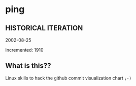 # ping

## HISTORICAL ITERATION
2002-08-25

Incremented: 1910

## What is this?? 
Linux skills to hack the github commit visualization chart `;-)`
